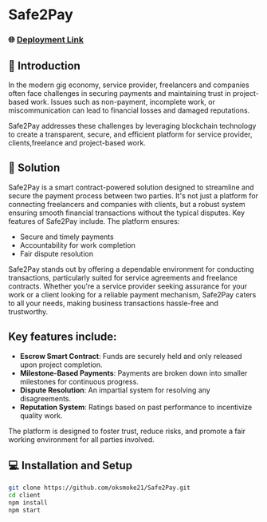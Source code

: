 # Safe2Pay

### 🌐 [Deployment Link](https://safe2pay.vercel.app/)


## 📜 Introduction

In the modern gig economy, service provider, freelancers and companies often face challenges in securing payments and maintaining trust in project-based work. Issues such as non-payment, incomplete work, or miscommunication can lead to financial losses and damaged reputations.

Safe2Pay addresses these challenges by leveraging blockchain technology to create a transparent, secure, and efficient platform for service provider, clients,freelance and project-based work.

## 🎯 Solution
Safe2Pay is a smart contract-powered solution designed to streamline and secure the payment process between two parties. It's not just a platform for connecting freelancers and companies with clients, but a robust system ensuring smooth financial transactions without the typical disputes. Key features of Safe2Pay include. The platform ensures:
- Secure and timely payments
- Accountability for work completion
- Fair dispute resolution

Safe2Pay stands out by offering a dependable environment for conducting transactions, particularly suited for service agreements and freelance contracts. Whether you're a service provider seeking assurance for your work or a client looking for a reliable payment mechanism, Safe2Pay caters to all your needs, making business transactions hassle-free and trustworthy.


## Key features include:
- **Escrow Smart Contract**: Funds are securely held and only released upon project completion.
- **Milestone-Based Payments**: Payments are broken down into smaller milestones for continuous progress.
- **Dispute Resolution**: An impartial system for resolving any disagreements.
- **Reputation System**: Ratings based on past performance to incentivize quality work.

The platform is designed to foster trust, reduce risks, and promote a fair working environment for all parties involved.

## 💻 Installation and Setup

```bash
git clone https://github.com/oksmoke21/Safe2Pay.git
cd client
npm install
npm start
